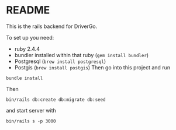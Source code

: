 # README

This is the rails backend for DriverGo.

To set up you need:

- ruby 2.4.4
- bundler installed within that ruby (`gem install bundler`)
- Postgresql (`brew install postgresql`)
- Postgis (`brew install postgis`)
Then go into this project and run

`bundle install`

Then

`bin/rails db:create db:migrate db:seed`

and start server with

`bin/rails s -p 3000`

